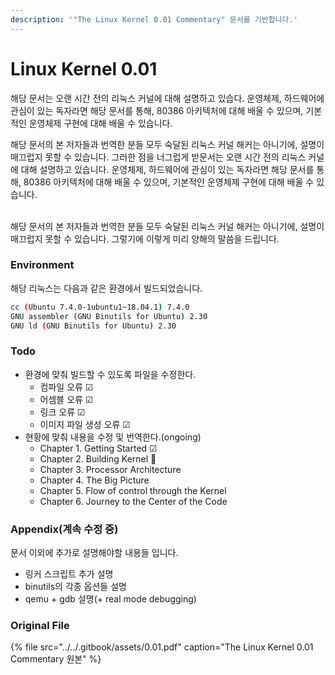 ```yaml
---
description: '"The Linux Kernel 0.01 Commentary" 문서를 기반합니다.'
---
```


# Linux Kernel 0.01

 해당 문서는 오랜 시간 전의 리눅스 커널에 대해 설명하고 있습다. 운영체제, 하드웨어에 관심이 있는 독자라면  해당 문서를 통해, 80386 아키텍처에 대해 배울 수 있으며, 기본적인 운영체제 구현에 대해 배울 수 있습니다.

 해당 문서의 본 저자들과 번역한 분들 모두 숙달된 리눅스 커널 해커는 아니기에, 설명이 매끄럽지 못할 수 있습니다. 그러한 점을 너그럽게 받문서는 오랜 시간 전의 리눅스 커널에 대해 설명하고 있습니다. 운영체제, 하드웨어에 관심이 있는 독자라면  해당 문서를 통해, 80386 아키텍처에 대해 배울 수 있으며, 기본적인 운영체제 구현에 대해 배울 수 있습니다.  
  
‌  
 해당 문서의 본 저자들과 번역한 분들 모두 숙달된 리눅스 커널 해커는 아니기에, 설명이 매끄럽지 못할 수 있습니다. 그렇기에 이렇게 미리 양해의 말씀을 드립니다.

### Environment

 해당 리눅스는 다음과 같은 환경에서 빌드되었습니다.

```bash
cc (Ubuntu 7.4.0-1ubuntu1~18.04.1) 7.4.0
GNU assembler (GNU Binutils for Ubuntu) 2.30
GNU ld (GNU Binutils for Ubuntu) 2.30
```

### Todo

* 환경에 맞춰 빌드할 수 있도록 파일을 수정한다.
  * 컴파일 오류 ☑
  * 어셈블 오류 ☑
  * 링크 오류 ☑
  * 이미지 파일 생성 오류 ☑
* 현황에 맞춰 내용을 수정 및 번역한다.\(ongoing\)
  * Chapter 1. Getting Started ☑ 
  * Chapter 2. Building Kernel 🔄 
  * Chapter 3. Processor Architecture
  * Chapter 4. The Big Picture
  * Chapter 5. Flow of control through the Kernel
  * Chapter 6. Journey to the Center of the Code

### Appendix\(계속 수정 중\)

문서 이외에 추가로 설명해야할 내용들 입니다. 

* 링커 스크립트 추가 설명
* binutils의 각종 옵션들 설명
* qemu + gdb 설명\(+ real mode debugging\)

### Original File

{% file src="../../.gitbook/assets/0.01.pdf" caption="The Linux Kernel 0.01 Commentary 원본" %}



